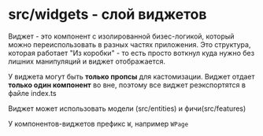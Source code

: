 # src/widgets -  слой виджетов

Виджет - это компонент с изолированной бизес-логикой, который можно переиспользовать в разных частях приложения.
Это структура, которая работает "Из коробки" -  то есть просто воткнул куда нужно без лишних манипуляций и виджет отображается.

У виджета могут быть **только пропсы** для кастомизации.
Виджет отдает **только один компонент** во вне, поэтому все виджет реэкспортятся в файле index.ts

Виджет может использовать модели (src/entities) и фичи(src/features)

У компонентов-виджетов префикс `W`, например `WPage`
